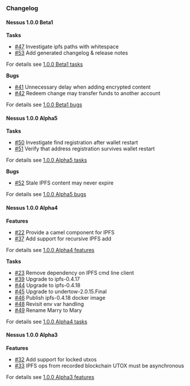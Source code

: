 ### Changelog

#### Nessus 1.0.0 Beta1

**Tasks**

* [#47][47] Investigate ipfs paths with whitespace
* [#53][53] Add generated changelog & release notes

For details see [1.0.0 Beta1 tasks](https://github.com/tdiesler/nessus/issues?q=milestone%3A"1.0.0+Beta1"+label%3Atask)

**Bugs**

* [#41][41] Unnecessary delay when adding encrypted content
* [#42][42] Redeem change may transfer funds to another account

For details see [1.0.0 Beta1 bugs](https://github.com/tdiesler/nessus/issues?q=milestone%3A"1.0.0+Beta1"+label%3Abug)

[47]: https://github.com/tdiesler/nessus/issues/47
[53]: https://github.com/tdiesler/nessus/issues/53
[41]: https://github.com/tdiesler/nessus/issues/41
[42]: https://github.com/tdiesler/nessus/issues/42

#### Nessus 1.0.0 Alpha5

**Tasks**

* [#50][50] Investigate find registration after wallet restart
* [#51][51] Verify that address registration survives wallet restart

For details see [1.0.0 Alpha5 tasks](https://github.com/tdiesler/nessus/issues?q=milestone%3A"1.0.0+Alpha5"+label%3Atask)

**Bugs**

* [#52][52] Stale IPFS content may never expire

For details see [1.0.0 Alpha5 bugs](https://github.com/tdiesler/nessus/issues?q=milestone%3A"1.0.0+Alpha5"+label%3Abug)

[50]: https://github.com/tdiesler/nessus/issues/50
[51]: https://github.com/tdiesler/nessus/issues/51
[52]: https://github.com/tdiesler/nessus/issues/52

#### Nessus 1.0.0 Alpha4

**Features**

* [#22][22] Provide a camel component for IPFS
* [#37][37] Add support for recursive IPFS add

For details see [1.0.0 Alpha4 features](https://github.com/tdiesler/nessus/issues?q=milestone%3A"1.0.0+Alpha4"+label%3Afeature)

**Tasks**

* [#23][23] Remove dependency on IPFS cmd line client
* [#39][39] Upgrade to ipfs-0.4.17
* [#44][44] Upgrade to ipfs-0.4.18
* [#45][45] Upgrade to undertow-2.0.15.Final
* [#46][46] Publish ipfs-0.4.18 docker image
* [#48][48] Revisit env var handling
* [#49][49] Rename Marry to Mary

For details see [1.0.0 Alpha4 tasks](https://github.com/tdiesler/nessus/issues?q=milestone%3A"1.0.0+Alpha4"+label%3Atask)

[22]: https://github.com/tdiesler/nessus/issues/22
[37]: https://github.com/tdiesler/nessus/issues/37
[23]: https://github.com/tdiesler/nessus/issues/23
[39]: https://github.com/tdiesler/nessus/issues/39
[44]: https://github.com/tdiesler/nessus/issues/44
[45]: https://github.com/tdiesler/nessus/issues/45
[46]: https://github.com/tdiesler/nessus/issues/46
[48]: https://github.com/tdiesler/nessus/issues/48
[49]: https://github.com/tdiesler/nessus/issues/49

#### Nessus 1.0.0 Alpha3

**Features**

* [#32][32] Add support for locked utxos
* [#33][33] IPFS ops from recorded blockchain UTOX must be asynchronous

For details see [1.0.0 Alpha3 features](https://github.com/tdiesler/nessus/issues?q=milestone%3A"1.0.0+Alpha3"+label%3Afeature)

[32]: https://github.com/tdiesler/nessus/issues/32
[33]: https://github.com/tdiesler/nessus/issues/33